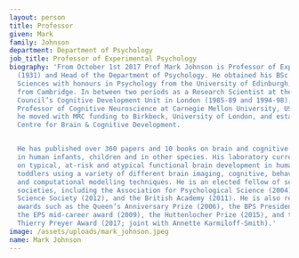 ```yaml
---
layout: person
title: Professor
given: Mark
family: Johnson
department: Department of Psychology
job_title: Professor of Experimental Psychology
biography: 'From October 1st 2017 Prof Mark Johnson is Professor of Experimental Psychology
  (1931) and Head of the Department of Psychology. He obtained his BSc in Biological
  Sciences with honours in Psychology from the University of Edinburgh, and his PhD
  from Cambridge. In between two periods as a Research Scientist at the Medical Research
  Council’s Cognitive Development Unit in London (1985-89 and 1994-98), he was Associate
  Professor of Cognitive Neuroscience at Carnegie Mellon University, USA. In 1997
  he moved with MRC funding to Birkbeck, University of London, and established the
  Centre for Brain & Cognitive Development.


  He has published over 360 papers and 10 books on brain and cognitive development
  in human infants, children and in other species. His laboratory currently focuses
  on typical, at-risk and atypical functional brain development in human infants and
  toddlers using a variety of different brain imaging, cognitive, behavioural, genetic
  and computational modelling techniques. He is an elected fellow of several academic
  societies, including the Association for Psychological Science (2004), the Cognitive
  Science Society (2012), and the British Academy (2011). He is also recipient of
  awards such as the Queen’s Anniversary Prize (2006), the BPS President’s Award (2008),
  the EPS mid-career award (2009), the Huttenlocher Prize (2015), and the William
  Thierry Preyer Award (2017; joint with Annette Karmiloff-Smith).'
image: /assets/uploads/mark_johnson.jpeg
name: Mark Johnson
---
```

